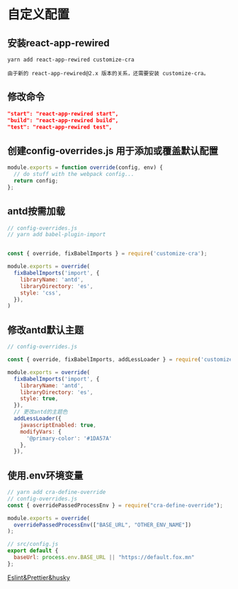 # 自定义配置

## 安装react-app-rewired

```shell
yarn add react-app-rewired customize-cra

由于新的 react-app-rewired@2.x 版本的关系，还需要安装 customize-cra。
```

## 修改命令

```json
"start": "react-app-rewired start",
"build": "react-app-rewired build",
"test": "react-app-rewired test",
```

## 创建config-overrides.js 用于添加或覆盖默认配置

```javascript
module.exports = function override(config, env) {
  // do stuff with the webpack config...
  return config;
};
```

## antd按需加载

```javascript
// config-overrides.js
// yarn add babel-plugin-import


const { override, fixBabelImports } = require('customize-cra');

module.exports = override(
  fixBabelImports('import', {
    libraryName: 'antd',
    libraryDirectory: 'es',
    style: 'css',
  }),
)
```

## 修改antd默认主题

```javascript
// config-overrides.js

const { override, fixBabelImports, addLessLoader } = require('customize-cra');

module.exports = override(
  fixBabelImports('import', {
    libraryName: 'antd',
    libraryDirectory: 'es',
    style: true,
  }),
  // 更改antd的主题色
  addLessLoader({
    javascriptEnabled: true,
    modifyVars: { 
      '@primary-color': '#1DA57A'
    },
  }),
```

## 使用.env环境变量

```javascript
// yarn add cra-define-override
// config-overrides.js
const { overridePassedProcessEnv } = require("cra-define-override");

module.exports = override(
  overridePassedProcessEnv(["BASE_URL", "OTHER_ENV_NAME"])
);

// src/config.js
export default {
  baseUrl: process.env.BASE_URL || "https://default.fox.mn"
};
```

[Eslint&Prettier&husky](https://thomlom.dev/setup-eslint-prettier-react/)
